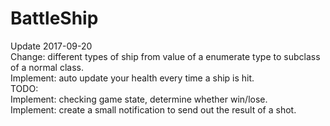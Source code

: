 # BattleShip
Update 2017-09-20<br />
  Change: different types of ship from value of a enumerate type to subclass of a normal class.<br />
  Implement: auto update your health every time a ship is hit.<br />
TODO:<br />
  Implement: checking game state, determine whether win/lose.<br />
  Implement: create a small notification to send out the result of a shot.<br />
